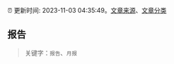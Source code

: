 :alarm_clock: 更新时间: 2023-11-03 04:35:49。[文章来源](/README.md)、[文章分类](/TAGS.md)

## 报告


> 关键字：`报告`、`月报`




